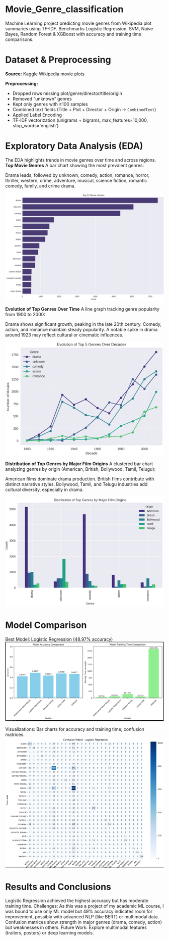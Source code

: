 # Movie_Genre_classification
Machine Learning project predicting movie genres from Wikipedia plot summaries using TF-IDF. Benchmarks Logistic Regression, SVM, Naive Bayes, Random Forest &amp; XGBoost with accuracy and training time comparisons.

# Dataset & Preprocessing

**Source:** Kaggle Wikipedia movie plots

**Preprocessing:**
- Dropped rows missing plot/genre/director/title/origin
- Removed “unknown” genres
- Kept only genres with ≥100 samples
- Combined text fields (Title + Plot + Director + Origin → `CombinedText`)
- Applied Label Encoding
- TF-IDF vectorization (unigrams + bigrams, max_features=10,000, stop_words='english')

# Exploratory Data Analysis (EDA)
The EDA highlights trends in movie genres over time and across regions.
**Top Movie Genres**
A bar chart showing the most prevalent genres:

Drama leads, followed by unknown, comedy, action, romance, horror, thriller, western, crime, adventure, musical, science fiction, romantic comedy, family, and crime drama.

![Top Movie Genres](top_genre.png)

**Evolution of Top Genres Over Time**
A line graph tracking genre popularity from 1900 to 2000:

Drama shows significant growth, peaking in the late 20th century.
Comedy, action, and romance maintain steady popularity.
A notable spike in drama around 1923 may reflect cultural or cinematic influences.

![Top Movie Genres](genre_year.png)

**Distribution of Top Genres by Major Film Origins**
A clustered bar chart analyzing genres by origin (American, British, Bollywood, Tamil, Telugu):

American films dominate drama production.
British films contribute with distinct narrative styles.
Bollywood, Tamil, and Telugu industries add cultural diversity, especially in drama.

![Top Movie Genres](originXgenre.png)

# Model Comparison
Best Model: Logistic Regression (48.97% accuracy)
![Top Movie Genres](ModelXComparison.png)

Visualizations: Bar charts for accuracy and training time; confusion matrices.
![Top Movie Genres](confusion.png)


# Results and Conclusions

Logistic Regression achieved the highest accuracy but has moderate training time.
Challenges: As this was a project of my academic ML course, I was bound to use only ML model but 49% accuracy indicates room for improvement, possibly with advanced NLP (like BERT) or multimodal data.
Confusion matrices show strength in major genres (drama, comedy, action) but weaknesses in others.
Future Work: Explore multimodal features (trailers, posters) or deep learning models.
